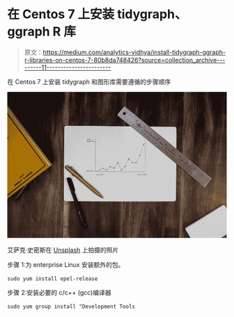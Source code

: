 # 在 Centos 7 上安装 tidygraph、ggraph R 库

> 原文：<https://medium.com/analytics-vidhya/install-tidygraph-ggraph-r-libraries-on-centos-7-80b8da748426?source=collection_archive---------11----------------------->

在 Centos 7 上安装 tidygraph 和图形库需要遵循的步骤顺序

![](img/8255901c1a93e321b2aa7f732c6303ae.png)

艾萨克·史密斯在 [Unsplash](https://unsplash.com/s/photos/graph?utm_source=unsplash&utm_medium=referral&utm_content=creditCopyText) 上拍摄的照片

步骤 1:为 enterprise Linux 安装额外的包。

```
sudo yum install epel-release
```

步骤 2:安装必要的 c/c++ (gcc)编译器

```
sudo yum group install "Development Tools
```